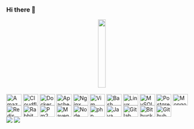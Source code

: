 ### Hi there 👋

<div align="center" style="width: 100%; display: flex; justify-content: center;">
  <a href="https://github.com/barolohelio">
    <img height="180em" width="100%" src="https://github-readme-stats.vercel.app/api/top-langs/?username=barolohelio&layout=compact&langs_count=7&theme=outrun"/>
  </a>
</div>
<div style="display: inline_block"><br>
  <img align="center" alt="Amazon Web Services" height="30" width="40" src="https://simpleicons.org/icons/amazonwebservices.svg" />               
  <img align="center" alt="Cloudflare" height="30" width="40" src="https://simpleicons.org/icons/cloudflare.svg" />               
  <img align="center" alt="Docker" height="30" width="40" src="https://simpleicons.org/icons/docker.svg" />               
  <img align="center" alt="Apache2" height="30" width="40" src="https://cdn.jsdelivr.net/gh/devicons/devicon/icons/apache/apache-original-wordmark.svg" />                      
  <img align="center" alt="Nginx" height="30" width="40"  src="https://cdn.jsdelivr.net/gh/devicons/devicon/icons/nginx/nginx-original.svg" />       
  <img align="center" alt="Vim" height="30" width="40" src="https://simpleicons.org/icons/vim.svg" />               
  <img align="center" alt=" Bash" height="30" width="40" src="https://simpleicons.org/icons/gnubash.svg" />               
  <img align="center" alt="Linux" height="30" width="40" src="https://simpleicons.org/icons/linux.svg" />               
  <img align="center" alt="MySQl" height="30" width="40" src="https://simpleicons.org/icons/mysql.svg" />               
  <img align="center" alt="PostgreSQL" height="30" width="40" src="https://simpleicons.org/icons/postgresql.svg" />               
  <img align="center" alt="Mongo" height="30" width="40" src="https://www.svgrepo.com/show/373845/mongo.svg" />               
  <img align="center" alt="Redis" height="30" width="40" src="https://simpleicons.org/icons/redis.svg" />             
  <img align="center" alt="RabbitMQ" height="30" width="40" src="https://simpleicons.org/icons/rabbitmq.svg" />             
  <img align="center" alt="Pm2" height="30" width="40" src="https://simpleicons.org/icons/pm2.svg" />             
  <img align="center" alt="MavenApache" height="30" width="40" src="https://simpleicons.org/icons/apachemaven.svg" />               
  <img align="center" alt="Node" height="30" width="40" src="https://simpleicons.org/icons/nodedotjs.svg" />               
  <img align="center" alt="php" height="30" width="40" src="https://simpleicons.org/icons/php.svg" />    
  <img align="center" alt="Java" height="30" width="40" src="https://www.svgrepo.com/show/452234/java.svg" />    
  <img align="center" alt="Gitlab" height="30" width="40" src="https://simpleicons.org/icons/gitlab.svg" />               
  <img align="center" alt="Bitbucket" height="30" width="40" src="https://simpleicons.org/icons/bitbucket.svg" />               
  <img align="center" alt="Github" height="30" width="40"  src="https://simpleicons.org/icons/github.svg" /> 
</div>
<div> 
  <a href="mailto:barolohelio@gmail.com"><img src="https://img.shields.io/badge/-Gmail-%23333?style=for-the-badge&logo=gmail&logoColor=white" target="_blank"></a>
  <a href="https://www.linkedin.com/in/h%C3%A9lio-barolo-47a441195/" target="_blank"><img src="https://img.shields.io/badge/-LinkedIn-%230077B5?style=for-the-badge&logo=linkedin&logoColor=white" target="_blank"></a> 
  <!-- ![Snake animation](https://github.com/barolohelio/barolohelio/blob/output/github-contribution-grid-snake.svg) -->
</div>

<!--
**barolohelio/barolohelio** is a ✨ _special_ ✨ repository because its `README.md` (this file) appears on your GitHub profile.

Here are some ideas to get you started:

- +_+  I’m currently on Vacation
-->
